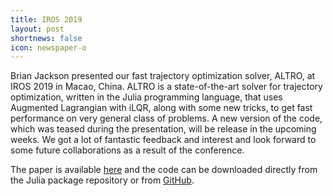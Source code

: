 ```yaml
---
title: IROS 2019 
layout: post
shortnews: false
icon: newspaper-o
---
```


Brian Jackson presented our fast trajectory optimization solver, ALTRO, at IROS 2019 in Macao, China. ALTRO is a state-of-the-art solver for trajectory optimization, written in the Julia programming language, that uses Augmented Lagrangian with iLQR, along with some new tricks, to get fast performance on very general class of problems. A new version of the code, which was teased during the presentation, will be release in the upcoming weeks. We got a lot of fantastic feedback and interest and look forward to some future collaborations as a result of the conference. 

The paper is available [here](https://rexlab.stanford.edu/papers/altro-iros.pdf) and the code can be downloaded directly from the Julia package repository or from [GitHub](https://github.com/RoboticExplorationLab/TrajectoryOptimization.jl). 
